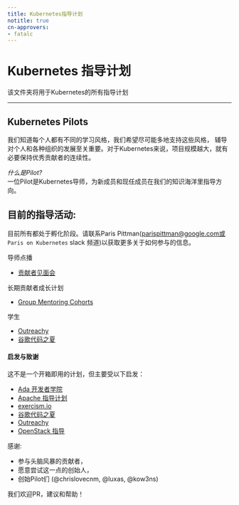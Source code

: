 ```yaml
---
title: Kubernetes指导计划 
notitle: true
cn-approvers:
- fatalc
---
```





# Kubernetes 指导计划


该文件夹将用于Kubernetes的所有指导计划

---

## Kubernetes Pilots


我们知道每个人都有不同的学习风格，我们希望尽可能多地支持这些风格， 辅导对个人和各种组织的发展至关重要。对于Kubernetes来说，项目规模越大，就有必要保持优秀贡献者的连续性。


*什么是Pilot?*  
一位Pilot是Kubernetes导师，为新成员和现任成员在我们的知识海洋里指导方向。


## 目前的指导活动:
 
目前所有都处于孵化阶段。请联系Paris Pittman(parispittman@google.com或`Paris on Kubernetes` slack 频道)以获取更多关于如何参与的信息。 


导师点播
* [贡献者见面会](https://github.com/kubernetes/community/tree/master/mentoring/meet-our-contributors.md)


长期贡献者成长计划
* [Group Mentoring Cohorts](https://github.com/kubernetes/community/tree/master/mentoring/group-mentoring.md)


学生
* [Outreachy](https://github.com/kubernetes/community/tree/master/sig-cli/outreachy.md)
* [谷歌代码之夏](https://github.com/kubernetes/community/tree/master/mentoring/google-summer-of-code.md)


#### 启发与致谢
这不是一个开箱即用的计划，但主要受以下启发：  
* [Ada 开发者学院](https://adadevelopersacademy.org/)  
* [Apache 指导计划](https://community.apache.org/mentoringprogramme.html) 
* [exercism.io](https://github.com/OperationCode/exercism-io-mentoring) 
* [谷歌代码之夏](https://developers.google.com/open-source/gsoc/)  
* [Outreachy](https://www.outreachy.org/)
* [OpenStack 指导](https://wiki.openstack.org/wiki/Mentoring) 


感谢:  
* 参与头脑风暴的贡献者，
* 愿意尝试这一点的创始人，
* 创始Pilot们 (@chrislovecnm, @luxas, @kow3ns)


我们欢迎PR，建议和帮助！
